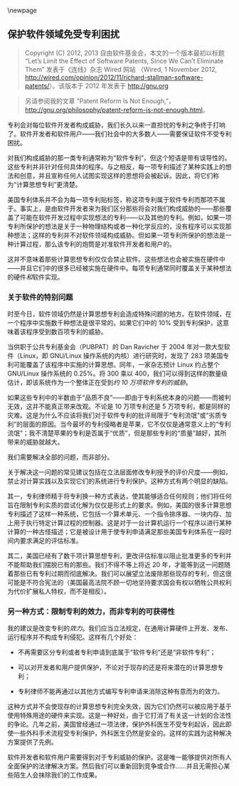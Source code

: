 \newpage
## 保护软件领域免受专利困扰

> Copyright (C) 2012, 2013 自由软件基金会，本文的一个版本最初以标题 “Let’s Limit the Effect of Software Patents, Since We Can’t Eliminate Them” 发表于《连线》杂志 Wired 网站 （Wired, 1 November 2012, <http://wired.com/opinion/2012/11/richard-stallman-software-patents/>）。该版本于 2012 年发表于 <http://gnu.org>

> 另请参阅我的文章 “Patent Reform Is Not Enough,”， <http://gnu.org/philosophy/patent-reform-is-not-enough.html>。

专利会对每位软件开发者构成威胁，我们长久以来一直担忧的专利之争终于打响了。软件开发者和软件用户——我们社会中的大多数人——需要保证软件不受专利困扰。

对我们构成威胁的那一类专利通常称为“软件专利”，但这个短语是带有误导性的。这些专利并非针对任何具体的程序。与之相反，每一项专利描述了某种实践上的想法和创意，并且宣称任何人试图实现这样的思想将会被起诉。因此，将它们称为“计算思想专利”更清楚。

美国专利体系并不会为每一项专利贴标签，称这项专利属于软件专利而那项不属于。事实上，是由软件开发者来为我们区分那些将会对我们构成威胁的——那些覆盖了可能在软件开发过程中实现想法的专利——以及其他的专利。例如，如果一项专利所保护的想法是关于一种物理结构或者一种化学反应的，没有程序可以实现那种想法；这样的专利并不对软件领域构成威胁。但如果一项专利所保护的想法是一种计算过程，那么该专利的炮筒是对准软件开发者和用户的。

这并不意味着那些计算思想专利仅仅会禁止软件。这些想法也会被实施在硬件中——并且它们中的很多已经被实施在硬件中。每项专利通常同时覆盖关于某种想法的硬件*和*软件实现。

### 关于软件的特别问题

时至今日，软件领域仍然是计算思想专利会造成特殊问题的地方。在软件领域，在一个程序中实施数千种想法是很平常的。如果它们中的 10% 受到专利保护，这意味着该程序受到数百项专利的威胁。

当供职于公共专利基金会（PUBPAT）的 Dan Ravicher 于 2004 年对一款大型软件（Linux，即 GNU/Linux 操作系统的内核）进行研究时，发现了 283 项美国专利可能覆盖了该程序中实施的计算思想。同年，一家杂志预计 Linux 约占整个 GNU/Linux 操作系统的 0.25%。将 300 乘以 400，我们可以得到这样的数量级估计，即该系统作为一个整体正在受到*约 10 万项软件专利的威胁*。

如果这些专利中的半数由于“品质不良”——即由于专利系统本身的问题——而被判无效，这并不能真正带来改观。不论是 10 万项专利还是 5 万项专利，都是同样的灾难。这是为什么不应该将我们对于软件专利的批评局限于“专利流氓”或“劣质专利”的层面的原因。当今最坏的专利侵略者是苹果，它不仅仅是通常意义上的“专利流氓”；我不清楚苹果的专利是否属于“优质”，但是那些专利的“质量”越好，其所带来的威胁就越大。

我们需要解决全部的问题，而非部分。

关于解决这一问题的常见建议包括在立法层面修改专利授予的评价尺度——例如，禁止对计算实践以及实现它们的系统进行专利保护。这种方式有两个明显的缺陷。

其一，专利律师精于将专利换一种方式表达，使其能够适合任何规则；他们将任何旨在限制专利实质的尝试化解为仅仅是形式上的要求。例如，美国的很多计算思想专利描述了这样一种系统，它包括一个算术单元、一个指令排序器、一块内存、加上用于执行特定计算过程的控制器。这是对于一台计算机运行一个程序以进行某种计算的一种古怪描述；它是被设计用于使专利申请满足那些美国专利体系在一段时间内要求满足的评估标准。

其二，美国已经有了数千项计算思想专利，更改评估标准以阻止批准更多的专利并不能帮助我们摆脱已有的那些。我们不得不等上将近 20 年，才能等到这一问题随着那些已有专利过期而彻底解决。我们可以展望立法废除那些现存的专利，但这很可能是不符合宪法的（美国最高法院不顾一切地坚持要求国会有权以牺牲公共权利为代价扩展私人特权，而不是相反）。

### 另一种方式：限制专利的效力，而非专利的可获得性

我的建议是改变专利的*效力*。我们应当立法规定，在通用计算硬件上开发、发布、运行程序并不构成专利侵犯。这样有几个好处：

-   不再需要区分专利或者专利申请到底属于“软件专利”还是“非软件专利”；

-   可以对开发者和用户提供保护，不论对于现存的还是将来潜在的计算思想专利；

-   专利律师不能再通过以其他方式编写专利申请来消除这种有意而为的效力。

这种方式并不会使现存的计算思想专利完全失效，因为它们仍然可以被应用于基于使用特殊用途的硬件来实现。这是一种好处，由于它打消了有关这一计划的合法性的争论。几年之前，美国曾经通过一项法律，保护外科医生不受专利起诉，因此即使一些外科手术流程受专利保护，外科医生仍然是安全的。这样的实践为这种解决方案提供了先例。

软件开发者和软件用户需要得到对于专利威胁的保护。这是唯一能够提供对所有人全面保护的法律解决方案。然后我们可以重新回到竞争或合作……并且无需担心某些陌生人会抹除我们的工作成果。

